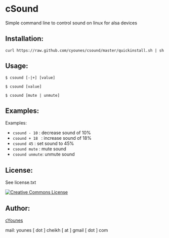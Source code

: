 
cSound
======

Simple command line to control sound on linux for alsa devices

## Installation:

```
curl https://raw.github.com/cyounes/csound/master/quickinstall.sh | sh 
```

## Usage: 
```
$ csound [-|+] [value]
```
```
$ csound [value] 
```
```
$ csound [mute | unmute]
```

## Examples:
Examples: 
+ `csound - 10`  : decrease sound of 10% 
+ `csound + 18 ` : increase sound of 18% 
+ `csound 45`    : set sound to 45% 
+ `csound mute`  : mute sound 
+ `csound unmute`: unmute sound

## License: 
See license.txt

<a rel="license"
href="http://creativecommons.org/licenses/by-nc-sa/3.0/fr/deed.us"><img
alt="Creative Commons License" style="border-width:0"
src="http://i.creativecommons.org/l/by-nc-sa/3.0/fr/88x31.png" /></a>

## Author:

[cYounes](http://cyounes.com) 

mail: younes [ dot ] cheikh [ at ] gmail [ dot ] com 


